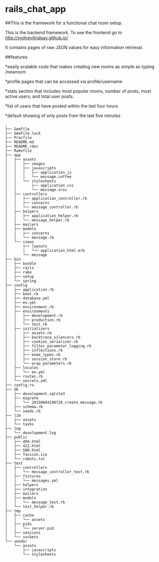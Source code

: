 # rails_chat_app

##This is the framework for a functional chat room setup.

This is the backend framework. To see the frontend go to http://sydneyjlindsay.github.io/


It contains pages of raw JSON values for easy information retrieval.

##features

*easily scalable code that makes creating new rooms as simple as typing /newroom

*profile pages that can be accessed via profile/username

*stats section that includes most popular rooms, number of posts, most active users, and total user posts.

*list of users that have posted within the last four hours

*default showing of only posts from the last five minutes



```
.
├── Gemfile
├── Gemfile.lock
├── Procfile
├── README.md
├── README.rdoc
├── Rakefile
├── app
│   ├── assets
│   │   ├── images
│   │   ├── javascripts
│   │   │   ├── application.js
│   │   │   └── message.coffee
│   │   └── stylesheets
│   │       ├── application.css
│   │       └── message.scss
│   ├── controllers
│   │   ├── application_controller.rb
│   │   ├── concerns
│   │   └── message_controller.rb
│   ├── helpers
│   │   ├── application_helper.rb
│   │   └── message_helper.rb
│   ├── mailers
│   ├── models
│   │   ├── concerns
│   │   └── message.rb
│   └── views
│       ├── layouts
│       │   └── application.html.erb
│       └── message
├── bin
│   ├── bundle
│   ├── rails
│   ├── rake
│   ├── setup
│   └── spring
├── config
│   ├── application.rb
│   ├── boot.rb
│   ├── database.yml
│   ├── en.yml
│   ├── environment.rb
│   ├── environments
│   │   ├── development.rb
│   │   ├── production.rb
│   │   └── test.rb
│   ├── initializers
│   │   ├── assets.rb
│   │   ├── backtrace_silencers.rb
│   │   ├── cookies_serializer.rb
│   │   ├── filter_parameter_logging.rb
│   │   ├── inflections.rb
│   │   ├── mime_types.rb
│   │   ├── session_store.rb
│   │   └── wrap_parameters.rb
│   ├── locales
│   │   └── en.yml
│   ├── routes.rb
│   └── secrets.yml
├── config.ru
├── db
│   ├── development.sqlite3
│   ├── migrate
│   │   └── 20150604190720_create_message.rb
│   ├── schema.rb
│   └── seeds.rb
├── lib
│   ├── assets
│   └── tasks
├── log
│   └── development.log
├── public
│   ├── 404.html
│   ├── 422.html
│   ├── 500.html
│   ├── favicon.ico
│   └── robots.txt
├── test
│   ├── controllers
│   │   └── message_controller_test.rb
│   ├── fixtures
│   │   └── messages.yml
│   ├── helpers
│   ├── integration
│   ├── mailers
│   ├── models
│   │   └── message_test.rb
│   └── test_helper.rb
├── tmp
│   ├── cache
│   │   └── assets
│   ├── pids
│   │   └── server.pid
│   ├── sessions
│   └── sockets
└── vendor
    └── assets
        ├── javascripts
        └── stylesheets
```
